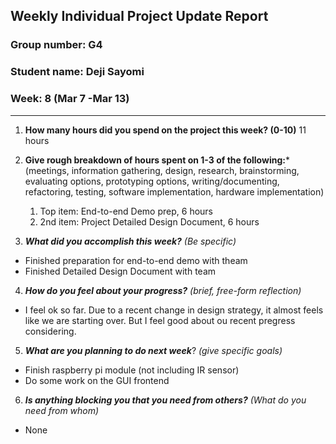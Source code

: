 ## Weekly Individual Project Update Report
### Group number: G4
### Student name: Deji Sayomi
### Week: 8 (Mar 7 -Mar 13)
___
1. **How many hours did you spend on the project this week? (0-10)**
11 hours

2. **Give rough breakdown of hours spent on 1-3 of the following:***
   (meetings, information gathering, design, research, brainstorming, evaluating options, prototyping options, writing/documenting, refactoring, testing, software implementation, hardware implementation)
   1. Top item: End-to-end Demo prep, 6 hours
   2. 2nd item: Project Detailed Design Document, 6 hours
3. ***What did you accomplish this week?*** _(Be specific)_
  - Finished preparation for end-to-end demo with theam
  - Finished Detailed Design Document with team
4. ***How do you feel about your progress?*** _(brief, free-form reflection)_
  - I feel ok so far. Due to a recent change in design strategy, it almost feels like we are starting over. But I feel good about ou recent pregress considering. 
5. ***What are you planning to do next week***? _(give specific goals)_
  - Finish raspberry pi module (not including IR sensor) 
  - Do some work on the GUI frontend
6. ***Is anything blocking you that you need from others?*** _(What do you need from whom)_
  - None

